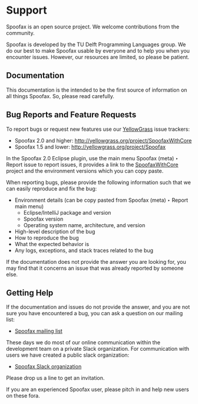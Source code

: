 # Support

Spoofax is an open source project. We welcome contributions from the community.

Spoofax is developed by the TU Delft Programming Languages group.
We do our best to make Spoofax usable by everyone and to help you when you encounter issues.
However, our resources are limited, so please be patient.

## Documentation

This documentation is the intended to be the first source of information on all things Spoofax.
So, please read carefully.

## Bug Reports and Feature Requests

To report bugs or request new features use our [YellowGrass](http://yellowgrass.org/) issue trackers:

* Spoofax 2.0 and higher: <http://yellowgrass.org/project/SpoofaxWithCore>
* Spoofax 1.5 and lower: <http://yellowgrass.org/project/Spoofax>

In the Spoofax 2.0 Eclipse plugin, use the main menu <span class='menuselection'>Spoofax (meta) ‣ Report issue</span> to report issues, it provides a link to the [SpoofaxWithCore](http://yellowgrass.org/project/SpoofaxWithCore) project and the environment versions which you can copy paste.

When reporting bugs, please provide the following information such that we can easily reproduce and fix the bug:
​
* Environment details (can be copy pasted from <span class='menuselection'>Spoofax (meta) ‣ Report</span> main menu)
  * Eclipse/IntelliJ package and version
  * Spoofax version
  * Operating system name, architecture, and version
* High-level description of the bug
* How to reproduce the bug
* What the expected behavior is
* Any logs, exceptions, and stack traces related to the bug

If the documentation does not provide the answer you are looking for, you may find that it concerns an issue that was already reported by someone else.

## Getting Help

If the documentation and issues do not provide the answer, and you are not sure you have encountered a bug, you can ask a question on our mailing list:

* [Spoofax mailing list](https://groups.google.com/forum/#!forum/spoofax)

These days we do most of our online communication within the development team on a private Slack organization. For communication with users we have created a public slack organization:

* [Spoofax Slack organization](https://spoofax.slack.com/)

Please drop us a line to get an invitation.

If you are an experienced Spoofax user, please pitch in and help new users on these fora.
